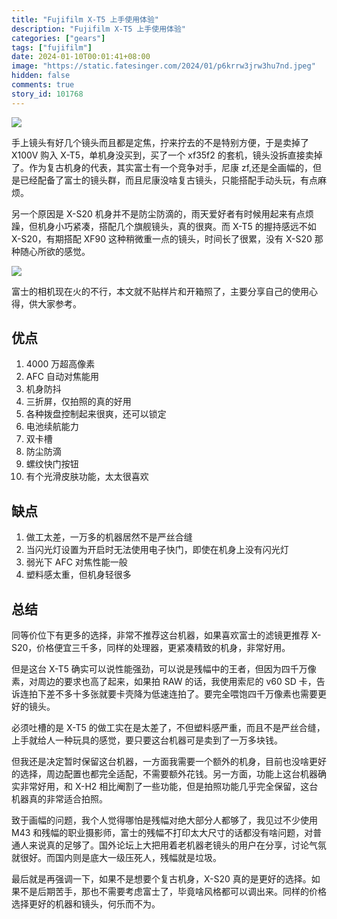 ```yaml
---
title: "Fujifilm X-T5 上手使用体验"
description: "Fujifilm X-T5 上手使用体验"
categories: ["gears"]
tags: ["fujifilm"]
date: 2024-01-10T00:01:41+08:00
image: "https://static.fatesinger.com/2024/01/p6krrw3jrw3hu7nd.jpeg"
hidden: false
comments: true
story_id: 101768
---
```


![](https://static.fatesinger.com/2024/01/p6krrw3jrw3hu7nd.jpeg)

手上镜头有好几个镜头而且都是定焦，拧来拧去的不是特别方便，于是卖掉了 X100V 购入 X-T5，单机身没买到，买了一个 xf35f2 的套机，镜头没拆直接卖掉了。作为复古机身的代表，其实富士有一个竞争对手，尼康 zf,还是全画幅的，但是已经配备了富士的镜头群，而且尼康没啥复古镜头，只能搭配手动头玩，有点麻烦。

另一个原因是 X-S20 机身并不是防尘防滴的，雨天爱好者有时候用起来有点烦躁，但机身小巧紧凑，搭配几个旗舰镜头，真的很爽。而 X-T5 的握持感远不如 X-S20，有期搭配 XF90 这种稍微重一点的镜头，时间长了很累，没有 X-S20 那种随心所欲的感觉。

![](https://static.fatesinger.com/2024/01/hqx31hq7tdcgecsh.jpeg)

富士的相机现在火的不行，本文就不贴样片和开箱照了，主要分享自己的使用心得，供大家参考。

## 优点

1. 4000 万超高像素
2. AFC 自动对焦能用
3. 机身防抖
4. 三折屏，仅拍照的真的好用
5. 各种拨盘控制起来很爽，还可以锁定
6. 电池续航能力
7. 双卡槽
8. 防尘防滴
9. 螺纹快门按钮
10. 有个光滑皮肤功能，太太很喜欢

## 缺点

1. 做工太差，一万多的机器居然不是严丝合缝
2. 当闪光灯设置为开启时无法使用电子快门，即使在机身上没有闪光灯
3. 弱光下 AFC 对焦性能一般
4. 塑料感太重，但机身轻很多

## 总结

同等价位下有更多的选择，非常不推荐这台机器，如果喜欢富士的滤镜更推荐 X-S20，价格便宜三千多，同样的处理器，更紧凑精致的机身，非常好用。

但是这台 X-T5 确实可以说性能强劲，可以说是残幅中的王者，但因为四千万像素，对周边的要求也高了起来，如果拍 RAW 的话，我使用索尼的 v60 SD 卡，告诉连拍下差不多十多张就要卡壳降为低速连拍了。要完全喂饱四千万像素也需要更好的镜头。

必须吐槽的是 X-T5 的做工实在是太差了，不但塑料感严重，而且不是严丝合缝，上手就给人一种玩具的感觉，要只要这台机器可是卖到了一万多块钱。

但我还是决定暂时保留这台机器，一方面我需要一个额外的机身，目前也没啥更好的选择，周边配置也都完全适配，不需要额外花钱。另一方面，功能上这台机器确实非常好用，和 X-H2 相比阉割了一些功能，但是拍照功能几乎完全保留，这台机器真的非常适合拍照。

致于画幅的问题，我个人觉得哪怕是残幅对绝大部分人都够了，我见过不少使用 M43 和残幅的职业摄影师，富士的残幅不打印太大尺寸的话都没有啥问题，对普通人来说真的足够了。国外论坛上大把用着老机器老镜头的用户在分享，讨论气氛就很好。而国内则是底大一级压死人，残幅就是垃圾。

最后就是再强调一下，如果不是想要个复古机身，X-S20 真的是更好的选择。如果不是后期苦手，那也不需要考虑富士了，毕竟啥风格都可以调出来。同样的价格选择更好的机器和镜头，何乐而不为。
